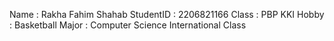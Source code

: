 Name        : Rakha Fahim Shahab
StudentID   : 2206821166
Class       : PBP KKI
Hobby       : Basketball
Major      : Computer Science International Class